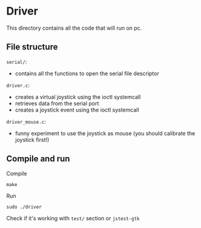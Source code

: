 # Driver

This directory contains all the code that will run on pc.

## File structure

`serial/`:
- contains all the functions to open the serial file descriptor

`driver.c`:
- creates a virtual joystick using the ioctl systemcall
- retrieves data from the serial port
- creates a joystick event using the ioctl systemcall

`driver_mouse.c`:
- funny experiment to use the joystick as mouse (you should calibrate the joystick first!)

## Compile and run

Compile

```
make
```

Run

```
sudo ./driver
```

Check if it's working with `test/` section or `jstest-gtk`
